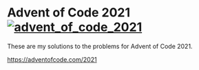 # Advent of Code 2021 [![advent_of_code_2021](https://github.com/ExcaliburZero/advent_of_code_2021/actions/workflows/main.yml/badge.svg)](https://github.com/ExcaliburZero/advent_of_code_2021/actions/workflows/main.yml)
These are my solutions to the problems for Advent of Code 2021.

https://adventofcode.com/2021
